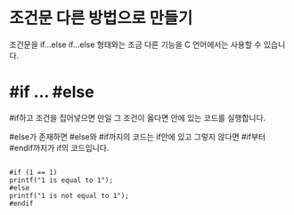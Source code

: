 # 조건문 다른 방법으로 만들기
조건문을 if...else if...else 형태와는 조금 다른 기능을 C 언어에서는 사용할 수 있습니다.

# #if ... #else
#if하고 조건을 집어넣으면 만일 그 조건이 옳다면 안에 있는 코드를 실행합니다.

#else가 존재하면 #else와 #if까지의 코드는 if안에 있고 그렇지 않다면 #if부터 #endif까지가 if의 코드입니다.

<code>
#if (1 == 1)
printf("1 is equal to 1");
#else
printf("1 is not equal to 1");
#endif
</code>
